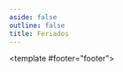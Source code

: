 ```yaml
---
aside: false
outline: false
title: Feriados
---
```


<script setup>
import { useRoute, useData } from 'vitepress'

const route = useRoute()

const { isDark } = useData()
</script>

<OAOperation operation-id="get-feriados">

<template #footer="footer">

<!--@include: ./parts/get-feriados-footer.md -->

</template>

</OAOperation>
